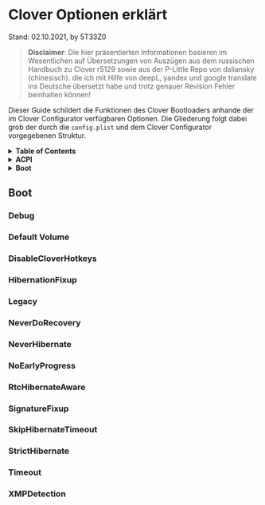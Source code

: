 # Clover Optionen erklärt

Stand: 02.10.2021, by 5T33Z0
>
>**Disclaimer**: Die hier präsentierten Informationen basieren im Wesentlichen auf Übersetzungen von Auszügen aus dem russischen Handbuch zu Clover r5129 sowie aus der P-Little Repo von daliansky (chinesisch). die ich mit Hilfe von deepL, yandex und google translate ins Deutsche übersetzt habe und trotz genauer Revision Fehler beinhalten können!

Dieser Guide schildert die Funktionen des Clover Bootloaders anhande der im Clover Configurator verfügbaren Optionen. Die Gliederung folgt dabei grob der durch die `config.plist` und dem Clover Configurator vorgegebenen Struktur.

<details>
<summary><strong>Table of Contents</strong></summary>

[TOC]

</details>
<details>
<summary><strong>ACPI</strong></summary>

## I. ACPI
Die folgenden Erläturungen beziehen sich auf den Abschnitt ACPI des Clover Configurtaors: 

![](/Users/kl45u5/Desktop/Docs/Guides/Clover_Configurator_Settings_Explained.assets/ACPI_FULL.png)

Dieser Abschnitt spielt eine zentrale Roller bei der Konfigurtaion von Clover und somit eines Hackintoshes. Daher wird hier auf jede einzelne Option dieses Abschbitts eingegangen.

![](/Users/kl45u5/Desktop/Docs/Guides/Clover_Configurator_Settings_Explained.assets/Bildschirmfoto.png)

### Patch APIC

Einige Computer können nur mit `cpus=1` oder mit einem gepatchten Kernel (Lapic NMI Patch) gebootet werden, die ihre `MADT`-Tabelle falsch ist und NMI-Partitionen fehlen. Mit `Patch APIC` werden solche Tabellen automatisch korrigiert. Bei einem funktuonierenden System Computer wird nichts Schlimmes passieren, wenn dieser Fix aktiviert ist.

### Smart UPS

Dieser Patch ändert das Leistungsprofil in der `FADT`-Tabelle auf `3`. Die Logik ist wie folgt:

`PM=1` - Desktop, Netzstrom </br>
`PM=2` - Notebook, Netz- oder Batteriestrom </br>
`PM=3` - Server mit USV (wird von macOS unterstützt)

Clover wählt zwischen `1` und `2` auf der Grundlage einer Analyse des Mobilitätsbits, aber es gibt auch einen Parameter Mobile im SMBIOS-Abschnitt. Sie können zum Beispiel sagen, dass wir einen MacMini haben und dass er mobil ist. Ein Wert von `3` wird ersetzt, wenn `smartUPS=Yes`.

### Halt Enabler

Dieser Fix behebt das Shutdown/Sleep-Problem während eines UEFI-Boots. Der Fix wird nur einmal injiziert, vor dem Aufruf von `boot.efi`, sodass eine 100%ige Effizienz nicht garantiert werden kann. Dennoch ist er ziemlich sicher, zumindest auf Intel-Systemen.

### AutoMerge

Kombiniert alle `DSDT'- und `SSDT`-Änderungen aus `ACPI/patched` mit bestehenden ACPI-Dateien.
Wenn es auf `true` gesetzt ist, ändert es die Art und Weise, wie mit Dateien in `ACPI/patched` verfahren wird: Anstatt diese Dateien ans Ende der `DSDT` einzufügen, werden die Tabellen stattdessen ersetzt, wenn die Signatur, der Index und die OemTableId mit existierenden OEM-Tabellen übereinstimmen.

Das bedeutet, dass man damit nicht nur die original DSDT durch eine gepatchte ersetzen kann, somdern auch andere SSDTs die beim dumpen der ACPI Tabellen erhalten hat. Wenn in `ACPI/origin` zum Beispiel `SSDT-6-SaSsdt.aml` enthält, könnte man diese fixen und in ACPI/patched ablegen als `SSDT-6.aml`, die dann bei Booten die Originaltabelle ersezen würde.

Da einige OEM ACPI Sets keinen eindeutigen Text im OEM table-id Feld verwenden, benutzt Clover sowohl die OEM table-id als auch die Nummer, die Teil des Dateinamens ist, um das Original in XDST zu finden. Wenn Sie sich an die in ACPI/origin angegebenen Namen halten, sollte alles in Ordnung sein. Hinzugefügt von Rehabman in r4265 bis 4346.

### FixHeaders

`FixHeaders` überprüft die Header aller ACPI-Tabellen und entfernt chinesische Zeichen aus den Tebellen-Header, da macOS diese nicht verarbeiten kann, was zu Kernel Panics führe. Dieses Problem wurde in macOS Mojave behoben, aber in High Sierra wird der Fix benötigt. 

Egal, ob ein Problem mit Tabellen-Headern vorhanden ist oder nicht, es ist okay, diese Korrektur zu aktivieren. Sie wird allen Benutzern empfohlen, auch wenn Sie Ihre DSDT nicht reparieren müssen. Alte Einstellungen innerhalb der DSDT-Fixes bleiben aus Gründen der Abwärtskompatibilität erhalten, aber ich empfehle, sie aus diesen Abschnitten auszuschließen.

### FixMCFG

Wenn aktiviert, wird die Tabelle nicht verworfen, sondern korrigiert. Der Autor des Patches ist vit9696.

### Disable ASPM

Dies betrifft die Einstellungen des ACPI-Systems selbst, z.B. die Tatsache, dass Apples ASPM-Management nicht wie erwartet funktioniert. Insbesondere bei Verwendung von nicht unterstützten Chipsätzen. In welchen Fällen es notwendig ist, dies zu aktivieren, und was es bewirkt, weiß ich nicht mehr. 

> Anmerkung von 5T33Z0: Ich zitiere hier immer noch aus dem Clover Handbuch – dies sind nicht meine Worte! ;)

### Reset Address / Reset Value

Beide Parameter dienen zum Fixen des Neustarts. Diese Werte sollten in der `FADT` Tabelle stehen, aber aus irgendeinem Grund sind sie nicht immer vorhanden, außerdem ist die Tabelle selbst manchmal kürzer als nötig, so viel kürzer, dass diese Werte verworfen werden. 

Der Standardwert ist bereits in `FACP` vorhanden, aber wenn dort nichts steht, wird das Paar `0x64/0xFE` verwendet, was Neustart über PS2 Controller bedeutet. Die Praxis hat gezeigt, dass dies nicht immer bei allen funktioniert. Ein weiteres mögliches Wertepaar ist `0x0CF9/0x06`, was einen Neustart über den PCI-Bus bedeutet. Dieses Paar wird auch auf nativen Macs verwendet, funktioniert aber nicht immer auf Hackintoshes. Der Unterschied ist klar, auf Hackintoshes gibt es auch einen PS2-Controller, der den Neustart stören kann, wenn er nicht zurückgesetzt wird. Eine andere Möglichkeit ist `0x92/0x01`, ich weiß nicht, ob das jemandem hilft.

## DSDT

![](/Users/kl45u5/Desktop/Docs/Guides/Clover_Configurator_Settings_Explained.assets/Bildschirmfoto 2021-05-16 um 08.16.49.png)

### Debug
Aktiviert das Debugging Log, das unter `EFI/CLOVER/misc/debug.log` gespeichert wird. Aktivieren dieser Funktion verlangsamt den Bootvorgang erheblich, hilft aber bei der Lösung von Problemen.

### RTC8Allowed
siehe "Fixes [2]" Abschnitt → "FixRTC".

### ReuseFFFF
In einigen Fällen wird der Versuch, die GPU zu patchen, durch das Vorhandensein von:

```Swift 
Gerät (PEGP) Typ des Geräts
	{
	Name (_ADR, 0xFFFFFF)
	Name (_SUN, One)
	}
```
Man kann die Adresse auf `0` ändern, aber das funktioniert nicht immer. 

**HINWEIS**: Dieser Fix ist veraltet und wurde in r5116 aus Clover entfernt!

### SlpSmiAtWake

Fügt `SLP_SMI_EN=0` bei jedem Aufwachen hinzu. Dies kann helfen, Probleme mit dem Sleep und Shutdown beim UEFI-Boot zu lösen. **HINWEIS**: Dieser Fix ist veraltet und wurde seit r5134 aus Clover entfernt!

### SuspendOverride

Der Shutdown-Patch funktioniert nur im Energiestatus `5` (Shutdown). Wir können diesen Patch jedoch auf die Zustände `3` und `4` ausweiten, indem wir `SuspendOverride` aktivieren.

Dies hilft beim Einschlafen während eines UEFI-Boots. Symptome: Der Bildschirm schaltet sich aus, aber die Beleuchtung und die Lüfter laufen weiter. Fortgeschrittene Hacker können das Problem durch eine Umbenennung der Binärdatei beheben (hier nicht beschrieben).

### DSDT-Name: 
Hier muss der Namen der **gepatchten** `DSDT` angeben werden, falls sie anders als `DSDT.aml` heißt, sodass Clover sie anwendet.

## DSDT Patches

<Details>
<summary><strong> Exkursion: Geräte Umbenennen (Basics)</strong></summary>

### I. Über Binary Renames

- Die folgenden Geräteumbenennungen sind standardisiert, um mit den in echten Macs verwendeten Gerätenamen übereinzustimmen und die Erstellung von Teilpatches zu erleichtern.
- Die Umbenennung von Geräten und Methoden (einschließlich `_DSM`) wird global auf die `DSDT` eines Systems angewendet.

Nachfolgend finden sich Beispiele für häufig umbenannte Geräte:

| Originalgerät | Umbenannt für macOS | Beschreibung|
|:---------------:| :----------------:| -----------|
| EC | EC0 | Eingebetteter Controller
| EHC1 | EH01 | USB-Controller
| EHC2 | EH02 | USB-Controller
| LPC | LPCB | LPC Bus. Verbindet Geräte mit niedriger Bandbreite mit der CPU
| SAT1 | SATA | SATA-Laufwerk
| XHCI | XHC | USB-Steuerung
| Tastatur|PS2K| Tastatur
| Systembus|SBUS| Systemverwaltungsbus
| Abdeckung|LID0 | Nur für Laptops relevant. Steuert, was beim Öffnen/Schließen des Deckels passiert.
| PowerButton|PWRB| Zum Hinzufügen von Power Button Device
| Ruhetaste| SLPB | Zum Hinzufügen eines Ruhetastengeräts

### II. Binäre Umbenennungen im Detail 

**Voraussetzungen**: Um diese Umbenennungen korrekt durchführen zu können, benötigen man einen Dump der `DSDT` des Systems! 

Namen wie `_DSM` mit einem vorangestellten Unterstrich definieren eine Methode. Diese werden normalerweise umbenannt, indem man das `_` durch ein `X` ersetzt (z.B. `XDSM`), was im Grunde die Methode deaktiviert, sodass stattdessen eine andere oder benutzerdefinierte Methode angewendet werden kann.

| # | Umbenennen | Beschreibung |
|:-:| :----: | ----------- |
|01|_DSM nach XDSM|Deaktiviert Methode `_DSM`|
|02|LPC zu LPCB|In `DSDT`, suchen Sie nach `0x001F0000`. </br> 1: Wenn der Gerätename bereits `LPCB` ist, ist es nicht notwendig, den Namen zu ändern.</br> 2: Wenn es mehrere Treffer für `0x001F0000` gibt, bestimmen Sie sorgfältig, ob diese Namensänderung notwendig ist oder nicht </br>3:Wenn ACPI eine `ECDT.aml` enthält, überprüfen Sie "Über die ECDT`Korrekturmethode".|
|03|EC zu EC0| Ändert den Namen des Embedded Controllers. Überprüfen Sie in DSDT das Gerät, das zu `PNP0C09` gehört.</br>1:Wenn der Gerätename bereits `EC0` ist, ist keine Umbenennung erforderlich </br>2:Wenn es mehrere Übereinstimmungen für `0PNP0C09` gibt, bestätigen Sie den echten `EC`-Namen </br>3:Wenn das ACPI-Paket `ECDT.aml` enthält, lesen Sie "Über ECDT und wie man es korrigiert"|.|.
|04|H_EC zu EC0|Gleich wie EC|
|05|ECDV zu EC0(dell)|Gleich wie EC|
|06|EHC1 zu EH01| Benennt USB-Controller um. Bei Rechnern mit USB2.0, fragen Sie den Gerätenamen `0x001D0000` ab.
|07|EHC2 zu EH02| Für einen 2. USB-Controller
|08|XHCI zu XHC| Ändert den Namen des modernen USB-Controllers. Prüfen Sie den Gerätenamen, der zu `0x00140000` gehört. Wenn der Gerätename bereits `XHC` ist, ist keine binäre Umbenennung notwendig.
|09| XHC1 zu XHC| wie XHCI
|10|KBD zu PS2K|Umbenennen für Tastatur. Überprüfen Sie den Gerätenamen von `PNP0303`, `PNP030B`, `PNP0320`. Wenn der Tastaturname in `DSDT` nicht ermittelt werden kann, prüfen Sie den "BIOS-Namen" der Tastatur im Windows-Geräte-Manager. Wenn die Tastatur bereits `PS2K` heißt, ist keine Umbenennung erforderlich.
|11|KBC0 nach PS2K|gleich|
|12|KBD0 in PS2K|gleich|
|13|SMBU zu SBUS|Benennt den System Management Bus um. Die meisten ThinkPads benötigen dies. </br>Vor der 6. Generation suchen Sie den Gerätenamen, der zu "0x001F0003" gehört </br>6. Generation und spätere Geräte: suchen Sie "0x001F0004", das zum Gerätenamen gehört </br>Wenn der Gerätename `SBUS` bereits vorhanden ist, ist eine Umbenennung nicht erforderlich|
|14|LID zu LID0| Suche den zu `PNP0C0D` gehörenden Gerätenamen und benenne ihn in `LID0` um
|15|PBTN zu PWRB(dell)| Suche nach dem Gerät, das zu `PNP0C0**C**` gehört und benenne es um in `PWRB`
|16|SBTN zu SLPB(dell)| Ruhetaste umbenennen. Suchen Sie das Gerät, das zu `PNP0C0**E**` gehört. Wenn der Name bereits `SLPB` lautet, ist eine Umbenennung nicht erforderlich.

Um einen beliebigen Text in eine Hexadezimalzahl umzuwandeln, können Sie den Hex-Konverter im Clover Configurator verwenden
</details>

In diesem Abschnitt können Sie Umbenennungsregeln (binäre Umbenennungen) hinzufügen, um Text innerhalb der `DSDT` Ihres Systems dynamisch als Binärcode, dargestellt durch Hex-Werte, zu ersetzen. Mit anderen Worten, Sie ersetzen Text, Ziffern und Symbole durch anderen Text, entweder um Konflikte mit macOS zu vermeiden oder um bestimmte Geräte innerhalb von macOS zum Laufen zu bringen, indem Sie sie in etwas umbenennen, das macOS kennt. 

![](/Users/kl45u5/Desktop/Docs/Guides/Clover_Configurator_Settings_Explained.assets/Bildschirmfoto 2021-05-16 um 07.27.17.png)

Wenn Sie sich die erste Umbenennungsregel "EHC1 in EH01 ändern" ansehen, besteht sie aus einem "Find"-Wert von "45484331" und einem "Replace"-Wert von "45483031", was wörtlich übersetzt "EHC1" und "EH01" bedeutet.

### Geräte umbenennen

RenameDevices" dient als eine verfeinerte Methode für Umbenennungsregeln, die weniger brutal ist als eine einfache binäre Umbenennung, die *jedes* Vorkommen eines Wortes/Wertes in der *gesamten* DSDT ersetzt, was problematisch sein kann. Die hier erstellten Regeln gelten nur für den ACPI-Pfad, der im Feld "Gerät suchen" angegeben ist, so dass diese Patches eine viel sauberere, weniger invasive und effizientere Methode sind, um Geräte zu patchen, die in der "DSDT" definiert sind. 

Um diesen Abschnitt richtig zu nutzen, müssen Sie einen Dump der unmodifizierten `DSDT` erstellen und sie mit maciASL untersuchen. In diesem Fall suchen wir nach `ECH1`:

![](/Users/kl45u5/Desktop/Docs/Guides/Clover_Configurator_Settings_Explained.assets/Rename Devices.jpg)

Wie Sie sehen können, existiert das Gerät und ist in `\SB_PCI0_EHC1` der `DSDT` untergebracht. Als nächstes weisen wir Clover Configurtor an, den aktuellen Gerätenamen durch `EH01` zu ersetzen, indem wir ihn in das Feld `Rename Device` eintragen. Nachdem der Patch während des Bootens angewendet wurde, sind der Gerätename und seine Abhängigkeiten geändert worden:

![](/Users/kl45u5/Desktop/Docs/Guides/Clover_Configurator_Settings_Explained.assets/DSDT_patched.png)

### TgtBridge Erläutert

TgtBridge" ist ein Feld bzw. eine Funktion innerhalb des Abschnitts "ACPI > DSDT > Patches" der Clover "config.plist". Es dient dazu, den Anwendungsbereich von binären DSDT-Patches so einzuschränken, dass sie nur innerhalb eines vordefinierten Abschnitts/Bereichs der `DSDT` funktionieren.

Zum Beispiel: Umbenennung der Methode `_STA` in `_XSTA` im Gerät `GPI0`:

![](/Users/kl45u5/Desktop/Docs/Guides/Clover_Configurator_Settings_Explained.assets/TGTBridgeExample.png)

Wie im Beispiel gezeigt, wird der Name der ursprünglichen Methode `_STA` (rosa) in Hex umgewandelt (`5F535441`), damit Clover ihn in der `DSDT` finden kann. Wenn dieser Wert gefunden wird, wird er durch `58535441` (blau) ersetzt, was das hexadezimale Äquivalent des Begriffs `XSTA` (blau) ist. Wenn er so eingestellt ist, würde dieser Patch *jedes* Auftauchen des Begriffs `_STA` in der gesamten `DSDT` in `XSTA` ändern, was wahrscheinlich das System zerstören würde. Um dies zu vermeiden, können Sie `TgtBridge` verwenden, um die Übereinstimmungen dieses Patches auf einen bestimmten Namen/Gerät/Methode/Bereich einzuschränken, in diesem Fall auf das Gerät `GPI0` (Cyan). Im Grunde sagst du Clover: "Schau in `GPI0`und wenn die Methode `_STA` vorhanden ist, benenne sie in `XSTA` um, aber lass den Rest des `DSDT` in Ruhe!"

Welche Werte in `TgtBridge` verwendet werden sollen, ist Ihnen überlassen, wenn Sie wissen, was zu tun ist. Wenn die Längen der Zeichenketten nicht übereinstimmen, wird Clover die Längenänderung korrekt berücksichtigen, mit einer Ausnahme: Stellen Sie sicher, dass dies nicht innerhalb einer "If"- oder "Else"-Anweisung geschieht. Wenn Sie eine solche Änderung benötigen, ersetzen Sie den gesamten Operator. 

Zur Klarstellung: Das Kommentarfeld dient nicht nur als Erinnerung daran, worum es bei dem Patch geht, sondern wird auch im Clover-Bootmenü verwendet, um diese Patches zu aktivieren/deaktivieren. Der Anfangswert für `ON` oder `OFF` wird durch die `Disabled` Zeilen in der `config.plist` bestimmt. Der Standardwert ist `Disabled=false`. Wenn Sie die Patches eines anderen Herstellers verwenden, ist es besser, sie auf `Disabled=true` zu setzen und sie dann nacheinander über das Boot-Menü zu aktivieren.

**HINWEIS**: TgtBridge Bug (behoben seit Clover r5123.1) 

Vor Revision 5123.1 hatte Clover's `TgtBridge` einen Fehler, bei dem es nicht nur von `TgtBridge` angegebene Übereinstimmungen umbenannte, sondern auch Übereinstimmungen in OEM's SSDTs ersetzte, was dazu führte, dass viele Geräte aktiviert wurden, die nicht hätten gestartet werden dürfen. TgtBridge wurde seit Clover r5123.1 behoben, so dass keine weiteren Workarounds erforderlich sind.

## Fixes [1]

![](/Users/kl45u5/Desktop/Docs/Guides/Clover_Configurator_Settings_Explained.assets/Bildschirmfoto 2021-05-16 um 07.28.34.png)

### AddDTGP

Zusätzlich zu den `DeviceProperties` gibt es auch eine gerätespezifische Methode (`_DSM`) in der `DSDT`, die `DTGP` genannt wird, um benutzerdefinierte Parameter in einige Geräte zu injizieren. 

`_DSM` ist eine bekannte Methode, die in macOS seit Version 10.5 enthalten ist. Sie enthält ein Array mit einer Gerätebeschreibung und einen Aufruf der universellen DTGP-Methode, die für alle Geräte gleich ist. Ohne die DTGP-Methode würden modifizierte `DSDTs` nicht gut funktionieren. Diese Korrektur fügt lediglich diese Methode hinzu, so dass sie dann auf andere Korrekturen angewendet werden kann. Sie funktioniert nicht alleine.

### FixDarwin

Imitiert Windows XP unter Darwin OS. Viele Schlaf- und Helligkeitsprobleme rühren von einer falschen Identifizierung des Systems her.

### FixShutdown

Die Methode `_PTS` wird um eine Bedingung erweitert: wenn argument = 5 (shutdown), dann ist keine weitere Aktion erforderlich. Seltsam, warum? Nichtsdestotrotz gibt es eine wiederholte Bestätigung der Wirksamkeit dieses Patches für ASUS-Boards, vielleicht auch für andere. Einige `DSDT` haben bereits eine solche Prüfung, in diesem Fall sollte ein solcher Fix deaktiviert werden. Wenn `SuspendOverride` = `true` in der Konfiguration gesetzt ist, dann wird dieser Fix um die Argumente 3 und 4 erweitert. Das heißt, es wird in den Ruhezustand versetzt (Suspend). Andererseits, wenn `HaltEnabler` = `true`, dann wird dieser Patch wahrscheinlich nicht mehr benötigt.

### AddMCHC

Ein solches Gerät der Klasse `0x060000` ist in der Regel nicht in der DSDT enthalten, aber für einige Chipsätze ist dieses Gerät brauchbar, und deshalb muss es vorgeschrieben werden, um das Power-Management des PCI-Busses richtig zu verdrahten. Die Frage nach der Notwendigkeit eines Patches wird experimentell gelöst. Eine andere Erfahrung war, dass dieses Gerät auf einem Mother mit einem Z77-Chipsatz benötigt wurde, da sonst der Kernel in der Anfangsphase des Starts in Panik geriet. Umgekehrt, auf dem G41M (ICH7) Chipsatz, verursacht dieser Fix Panik. Leider ist keine allgemeine Regel in Sicht.

### FixHPET

Wie bereits erwähnt, ist dies der wichtigste benötigte Fix. Daher sieht die minimal erforderliche `DSDT`-Patch-Maske wie `0x0010` aus.

### FakeLPC

Ersetzt die DeviceID des LPC-Controllers, so dass das AppleLPC-Kext mit ihm verbunden ist. Dies ist notwendig, wenn der Chipsatz nicht für macOS bereitgestellt wird (z.B. ICH9). Allerdings ist die Liste der nativen Intel- und nForce-Chipsätze so umfangreich, dass die Notwendigkeit eines solchen Patches sehr selten ist. Es prüft im System, ob das AppleLPC-Kext geladen ist, wenn nicht, wird der Patch benötigt.

### FixIPIC

Entfernt den Interrupt vom `IPIC` Gerät. Dieser Fix wirkt sich auf die Funktion des Power-Buttons aus (ein Popup-Fenster mit den Optionen Reset, Sleep, Shutdown).

### FixSBus

Fügt den SMBusController zum Gerätebaum hinzu, wodurch die Warnung über sein Fehlen aus dem Systemprotokoll entfernt wird. Außerdem wird das korrekte Layout für die Bus-Energieverwaltung erstellt, was sich auch auf den Ruhezustand auswirkt.

### FixDisplay

Erzeugt eine Reihe von Grafikkarten-Patches. Injiziert Eigenschaften und die Geräte selbst, wenn sie nicht vorhanden sind. Injiziert FakeID, wenn bestellt. Fügt benutzerdefinierte Eigenschaften hinzu. Die gleiche Korrektur fügt ein HDAU-Gerät für die Audioausgabe über HDMI hinzu. Wenn der FakeID-Parameter angegeben wird, dann wird er durch die _DSM-Methode injiziert. Patches für alle Grafikkarten, nur für Nicht-Intel. Für eingebaute Intel wird ein anderes Bit verwendet.

### FixDisplay

Erzeugt eine Reihe von Patches für die Video-Non-Intel-Grafikkarten. Injiziert Eigenschaften und die Geräte selbst, wenn sie nicht vorhanden sind. Injiziert die FakeID, wenn bestellt. Fügt benutzerdefinierte Eigenschaften hinzu. Die gleiche Korrektur fügt auch ein HDAU-Gerät für die Audioausgabe über HDMI hinzu. Wenn der FakeID-Parameter gesetzt ist, wird er über die _DSM-Methode injiziert. Intel On-Board-Grafiken erfordern weitere Korrekturen.

### FixIDE

Im System 10.6.1 kam es zu einer Panik in der AppleIntelPIIXATA.kext. Es gibt zwei Lösungen für das Problem: die korrigierte kext verwenden oder das Gerät in der DSDT reparieren. Und für modernere Systeme? Verwenden Sie es, wenn es einen solchen Controller gibt (was sehr unwahrscheinlich ist, da IDE nicht mehr verwendet wird).

### FixSATA

Behebt einige Probleme mit SATA und beseitigt die Gelbfärbung der Festplattensymbole im System durch Nachahmung unter ICH6. Eigentlich eine umstrittene Methode, aber ohne diesen Fix werden meine DVDs nicht abgespielt, und für eine DVD sollte das Laufwerk nicht entfernbar sein. Die. einfach das Symbol zu ersetzen ist keine Option! Es gibt eine Alternative, die durch Hinzufügen eines Fixes mit der AppleAHCIport.kext gelöst wird. Siehe das Kapitel über das Patchen von Kexts. Und dementsprechend kann dieses Bit weggelassen werden! Eines der wenigen Bits, die ich empfehle, nicht zu verwenden.

### FixFirewire

Fügt dem Firewire-Controller die Eigenschaft "fwhub" hinzu, falls vorhanden. Wenn nicht, wird nichts passieren. Sie können darauf wetten, wenn Sie nicht wissen, ob Sie es brauchen oder nicht.

### FixAirport

Ähnlich wie bei LAN wird das Gerät selbst erstellt, wenn es nicht bereits in `DSDT` registriert ist. Bei einigen bekannten Modellen wird die `DeviceID` durch eine unterstützte ersetzt. Und der Flughafen schaltet sich ohne weitere Patches ein.

### FixLAN
Die Injektion der Eigenschaft "built-in" für die Netzwerkkarte ist für den korrekten Betrieb notwendig. Auch ein Kartenmodell wird injiziert - für die Kosmetik.FixSBUS

Fügt den SMBus-Controller in den Gerätebaum ein, wodurch die Warnung über sein Fehlen aus dem Systemprotokoll entfernt wird. Außerdem wird die korrekte Bus-Power-Management-Route erstellt. Wirkt sich auch auf den Ruhezustand aus.

### FixHDA

Korrektur der Beschreibung der Soundkarte in der DSDT, damit der native AppleHDA-Treiber funktioniert. Umbenennung AZAL -> HDEF wird durchgeführt, Layout-Id und PinConfiguration werden injiziert.

### FixUSB

Versucht, zahlreiche USB-Probleme zu lösen. Für den `XHCI`-Controller ist bei Verwendung des nativen oder gepatchten `IOUSBFamily.kext` ein solcher `DSDT`-Patch unerlässlich. Der Apple-Treiber verwendet speziell ACPI, und das DSDT muss korrekt geschrieben werden. Dies stellt sicher, dass es keine Konflikte mit Zeichenketten in der `DSDT` gibt.

## Fixes [2]

![](/Users/kl45u5/Desktop/Docs/Guides/Clover_Configurator_Settings_Explained.assets/Bildschirmfoto 2021-05-16 um 08.04.15.png)

### FixDarwin7

Dasselbe wie `FixDarwin`, aber für Windows 7. Alte `DSDTs` haben möglicherweise keine Prüfung für ein solches System. Jetzt haben Sie die Möglichkeit dazu.

### FixRTC und Rtc8Allowed

Entfernt den Interrupt vom Gerät `_RTC`. Es ist ein erforderlicher Fix und es ist sehr seltsam, dass jemand ihn nicht aktiviert hat. Wenn es im Original keinen Interrupt gibt, dann wird dieser Patch keinen Schaden anrichten. Es kam jedoch die Frage auf, ob die Länge der Region geändert werden muss. Um zu vermeiden, dass `CMOS` gelöscht wird, muss man die Länge auf `2` setzen, aber gleichzeitig erscheint ein Satz wie `"...only single bank..."` im Kernel Log.

Ich weiß nicht, was mit dieser Meldung los ist, aber sie kann ausgeschlossen werden, wenn die Länge auf 8 Bytes gesetzt wird, indem man den Fix `Rtc8Allowed` verwendet:

```Swift 
<key>ACPI</key>
<dict>
	<key>DSDT</key>
	<dict>
	<key>Rtc8Allowed</key>
	<false>
</dict>
```

* `true` - die Länge der Region bleibt bei 8 Bytes, falls es eine gab,
* `false` - wird um 2 Bytes korrigiert, was zuverlässiger verhindert, dass das CMOS zurückgesetzt wird.

Wie von vit9696 recherchiert, sollte die Länge der Region immer noch 8 sein, weil man sie braucht, um den Hibernation-Schlüssel zu speichern. Der Fix selbst ist also nützlich. Da auf Desktops der Ruhezustand nicht benötigt wird, kann man über ein Zurücksetzen des CMOS nachdenken.

### FixTMR

Entfernt den Interrupt des _TMR-Timers auf die gleiche Weise. Es ist veraltet und wird von Mac nicht verwendet.

### AddIMEI

Erforderlicher Patch für Sandy Bridge CPUs und höher, der das Gerät `IMEI` zum Gerätebaum hinzufügt, falls es noch nicht vorhanden ist.

### AddHDMI

Fügt ein `HDAU`-Gerät zu `DSDT` hinzu, das dem HDMI-Ausgang einer ATI- oder Nvidia-Grafikkarte entspricht. Es ist klar, dass, da die Karte separat vom Motherboard gekauft wurde, es einfach kein solches Gerät im nativen DSDT gibt. Zusätzlich wird die Eigenschaft "hda-gfx = onboard-1" oder "onboard-2" in das Gerät injiziert, je nach dem:

* `1` wenn UseIntelHDMI = false
* `2` wenn es einen Intel-Port gibt, der Port 1 belegt.

### FixRegions

`FixRegions` ist ein sehr spezieller Patch. Während andere Patches in diesem Abschnitt dazu gedacht sind, `BIOS.aml` zu reparieren, um eine gute benutzerdefinierte `DSDT` von Grund auf zu erstellen, ist dieser Fix dazu gedacht, eine *existierende* custom `DSDT.aml` zu optimieren.

**Hintergrund**: Die `DSDT` verfügt über Bereiche, die eigenen Adressen haben, wie z.B.:
`OperationRegion` (GNVS, SystemMemory, 0xDE6A5E18, 0x01CD). Diese Adressen werden teilweise *dynamisch* vom BIOS erstellt und könen von Boot zu Boot variieren. Die einfachste Beobachtung ist das Fehlen von Sleep. Nachdem eine Region fixiert wurde, erscheint sleep, aber nur bis zum nächsten Offset. Dieser Fix fixiert alle Regionen in der benutzerdefinierten `DSDT` auf die Werte in der BIOS-DSDT. Der fix reicht aus, falls man eine gut gepatchte Custom `DSDT` mit allen benötigten Fixes hat. 

**HINWEIS**: Es gibt noch einen weiteren Patch dafür, diesesr bezoieht sich jedoch nicht auf die `DSDT`, sondern auf alle ACPI-Tabellen im Allgemeinen, sodass es unpassend wäre, ihn in im ACPI-Abschnitt zu platzieren.

### FixMutex

Dieser Patch findet alle Mutex-Objekte und ersetzt `SyncLevel` durch `0`. Wir verwenden diesen Patch, das macOS kein Mutex-Debugging unterstützt und bei jeder Anfrage mit Mutex, die einen SyncLevel ≠ Null hat, abbrechen wird. Mutex-Objekte mit einem SyncLevel ≠ Null sind eine der häufigsten Ursachen für das Versagen der ACPI-Batteriemethode. Hinzugefügt von Rehabman in den Revisionen r4265 bis r4346.

**HINWEIS**: Dies ist ein sehr umstrittener Patch. Er sollte nur verwendet werden, wenn man genau weiß, was man tut!

### FixIntelGfx

Fix für integrierte Intel-Grafikkarten. Kann nicht Nvidia GPUs verwendet werden.

### FixWAK

Fügt `Return` zur Methode `_WAK` hinzu. Sie muss vorhanden sein, aber aus irgendeinem Grund enthalten die DSDTs sie oft nicht. Offenbar haben sich die Autoren an andere Normen gehalten. In jedem Fall ist dieser Fix absolut sicher.

### FixADP1

Korrigiert das "ADP1"-Gerät (Stromversorgung), das notwendig ist, damit Laptops korrekt schlafen können - egal ob eingesteckt oder nicht.

### DeleteUnused

Entfernt unbenutzte Floppy-, CRT- und DVI-Geräte - eine absolute Voraussetzung für den Betrieb von IntelX3100 auf Dell-Laptops. Ansonsten schwarzer Bildschirm, getestet von Hunderten von Nutzern.

### AddPNLF

Fügt ein `PNLF` (Backlight)-Gerät ein, das notwendig ist, um die Helligkeit des Bildschirms richtig zu steuern. Seltsamerweise hilft es auch Problem mit dem Ruhezustand zu lösen – auch bei Desktop PCs.

### PNLF_UID

Es gibt mehrere Helligkeitskurven im System, die unterschiedliche UIDs verwenden. Es kommt auf das Panel an - nicht auf den Prozessor, ob und wie die Kurven funktionieren.

Generell wäre es besser, ein "PNLF"-Kalibrierungssystem zu bauen, aber das ist Kunstflug. Im Moment schlagen wir nur vor, mit verschiedenen Werten zu experimentieren, um zu sehen, ob es besser wird. Hinzugefügt in Revision r5103.

### FixS3D

Dieser Patch behebt ebenfalls Probleme mit dem Schlaf.

### FixACST

Einige DSDTs können ein Gerät, eine Methode oder eine Variable mit dem Namen `ACST` beinhalten. Allerdings wird dieser Name wird auch von macOS 10.8+ zur Steuerung von C-States verwendet! 

Infolgedessen kann ein Konflikt mit sehr unklarem Verhalten auftreten. Dieser Fix benennt alle Vorkommen von `ACST` in `OCST` um, was sicher ist. Vor Verwendung dieses Fixes sollte zunächst in der `DSDT` geprüft werden, ob sich `ACST`in irgendeiner Weise auf Device `AC` und Method `_PSR` (=PowerSource) bezieht. Falls ja, diesen Patch nicht verwenden!

## DisableAML

![](/Users/kl45u5/Desktop/Docs/Guides/Clover_Configurator_Settings_Explained.assets/Bildschirmfoto 2021-05-16 um 08.31.09.png)

**Hinweis**: Keine Info im Handbuch vorhanden. Ich vermute, dass man SSDTs aus dem Ordner `ACPI/patched` hinzufügen kann, die beim Laden weggelassen werden sollten.

## Sorted Order

Erzeugt ein Array, um SSDTs im Ordner `ACPI/patched` in der in dieser Liste angegebenen Reihenfolge zu laden, sobald Sie ein SSDT zu dieser Liste hinzufügen. Nur SSDTs, die in diesem Array vorhanden sind, werden geladen, und zwar in der angegebenen Reihenfolge.

Im Allgemeinen ist ein Problem mit Tabellen ihr Name. Während es für OEM-Tabkes nicht ungewöhnlich ist, das nationale Alphabet oder einfach keinen Namen zu verwenden, ist dies für Apple inakzeptabel. Der Name muss aus 4 Zeichen des römischen Alphabets bestehen. Verwenden Sie "FixHeaders", um dieses Problem zu beheben.

## Drop Tables

![Bildschirmfoto 2021-05-16 um 08.28.35](/Users/kl45u5/Desktop/Docs/Guides/Clover_Configurator_Settings_Explained.assets/Bildschirmfoto 2021-05-16 um 08.28.35.png)

In diesem Array können Tabellen aufgelistet, die beim Systemstart verworfen werden sollen. Dazu gehören verschiedene Tabellensignaturen, wie `DMAR`, die oft verworfen wird, weil macOS die `VT-d` Technologie nicht mag. Andere zu verwerfende Tabellen wären `MATS` (behebt Probleme mit High Sierra) oder `MCFG`, weil die Angabe eines MacBookPro- oder MacMini-Modells zu starken Bremsen führt. Eine bessere Methode ist bereits entwickelt worden.

## SSDT

![](/Users/kl45u5/Desktop/Docs/Guides/Clover_Configurator_Settings_Explained.assets/Bildschirmfoto 2021-05-16 um 19.14.17.png)

### Double First State

Es hat sich herausgestellt, dass es für die korrekte Funktion von Speedstep notwendig ist, den ersten Zustand der P-States-Tabelle zu duplizieren. Nach der Einführung anderer Parameter ist die Notwendigkeit dieser Korrektur zweifelhaft geworden. Diese Korrektur ist für Intel-CPUs der "Ivy Bridge"-Familie relevant.

### Drop OEM

Da wir unsere eigenen SSDT-Tabellen dynamisch laden, müssen wir unnötige Coeüberschneidungen vermeiden, Konflikten vorzubeigen. Diese Option ermöglicht ee, alle nativen Tabellen zugunsten neuer/eigener Tabellen zu verwerfen. 

Wenn Sie das Patchen von SSDT-Tabellen ganz vermeiden wollen, gibt es eine weitere Möglichkeit: Legen Sie die nativen Tabellen mit kleineren Änderungen in den Ordner `EFI/OEM/xxx/ACPI/patched/` und verwerfen Sie die nicht gepatchten Tabellen. Es wird jedoch empfohlen, die oben erwähnte selektive Drop-Methode zu verwenden.

### Use SystemIO

Wenn auf `true` gesetzt, wird dieser SSDT-Abshnitt benutzt, um in den erzeugte `_CST`-Tabellen zu wählen zwischen:

```Swift
Register (FFixedHW,
Register (SystemIO,
```
### NoOEMTableID

Wenn auf `true` gesetzt, wird die OEM-Tabellenkennung *NICHT* an das Ende des Dateinamens in ACPI-Tabellen angefügt, die durch Drücken von `F4` im Clover-Boot-Menü ausgegeben werden. Wenn auf `false` gesetzt, werden Leerzeichen am Ende von SSDT-Namen entfernt, wenn die OEM-Tabellenkennung als Suffix hinzugefügt wird. Hinzugefügt von Rehabman in den Revisionen 4265 bis 4346.

### NoDynamicExtract

Wenn dieses Flag auf `true` gesetzt ist, wird die Extraktion von dynamischen SSDTs bei Verwendung von `F4` im Bootloader-Menü deaktiviert. Dynamische SSDTs werden selten benötigt und verursachen normalerweise Verwirrung (sie werden fälschlicherweise in den `ACPI/patched`-Ordner gelegt). Hinzugefügt von Rehabman in Revision 4359.

### PLimitDict

`PLimitDict` begrenzt die maximale Geschwindigkeit des Prozessors. Wenn er auf `0` gesetzt ist, ist die Geschwindigkeit maximal, `1` liegt eine Stufe unter dem Maximum. Wenn dieser Schlüssel hier fehlt, bleibt der Prozessor bei der minimalen Frequenz stecken.

### UnderVolt Step

Optionaler Parameter, um die Temperatur des Prozessors durch Verringerung seiner Betriebsspannung zu senken. Mögliche Werte sind 0 bis 9. Je höher der Wert, desto niedriger die Spannung, was zu niedrigeren Temperaturen führt - bis sich der Computer aufhängt. An dieser Stelle kommt der narrensichere Schutz ins Spiel: Clover lässt Sie keinen Wert außerhalb des angegebenen Bereichs einstellen. Aber selbst erlaubte Werte können zu einem instabilen Betrieb führen. Die Auswirkung einer Unterdrosselung ist deutlich spürbar. Dieser Parameter ist jedoch nur für Intel-CPUs der `Penryn`-Familie anwendbar.

### Min Multiplier

Minimaler CPU-Multiplikator. Er selbst gibt 16 an und bevorzugt einen Wert von 1600, aber Sie sollten die Werte in der Tabelle für Speedstep auf 800 oder sogar 700 heruntersetzen. Experimentieren Sie damit. Wenn Ihr System beim Booten abstürzt, ist die Niederfrequenz zu niedrig!

### Max Multiplier

Wurde in Verbindung mit Min Multiplier eingeführt, scheint aber nichts zu bewirken und sollte nicht verwendet werden. Er wirkt sich jedoch auf die Anzahl der P-States aus, so dass Sie damit experimentieren können, es aber nicht ohne besonderen Bedarf tun sollten.

### C3 Latency

Dieser Wert tritt bei echten Macs auf, bei iMacs liegt er bei 200, bei MacPro bei 10. Meiner Meinung nach werden iMacs durch P-Stats geregelt, MacPros durch C-Stats. Und es hängt auch vom Chipsatz ab, ob Ihr Chipsatz adäquat auf D-State-Befehle des MacOS reagieren wird. Die sicherste und einfachste Option ist es, diesen Parameter *nicht zu setzen*, alles wird so funktionieren, wie es ist.

### Enable C2, C4, C6 und C7

Geben Sie an, welche C-States erzeugt werden sollen.

### Generate Options

Im neuen Clover ist diese Gruppe von Parametern zu einem Abschnitt zusammengefasst:

- Generate `PStates` 
- Generate `CStates`
- `ASPN`
- `APLF`</br>
- `PluginType` entweder `true` oder `false`

**HINWEIS**: Da APSN/APLF Bestandteile von `PStates` sind, sind diese *nur* aktiv, *wenn* `PStates` aktiviert (`true`) sind, während `PluginType` unabhängig von `PStates` funktioniert.

**WICHTIG**: Keine der "Generate"-Optionen wird benötigt, wenn eine benutzerdefinierte SSDT-PM mit ssdtPRGen oder SSDTTime erzeugt wurde!

#### Generate PStates/CStates

Hier legen wir fest, dass zwei zusätzliche Tabellen für C-States und für P-States generiert werden, entsprechend den von der Hack-Community entwickelten Regeln. Für C-States die Tabelle mit den Parametern C2, C4, C6, Latency, die im Abschnitt CPU erwähnt werden. Es ist auch möglich die im Abschnitt SSDT anzugeben.

#### PluginType

Für Haswell und neuere CPUs sollten Sie der Key auf `1` gesetzt werden, für älter auf `0`. Dieser Schlüssel, zusammen mit dem Schlüssel Generate → `PluginType`, ermöglicht es, eine SSDT-Tabelle zu generieren, die nur `PluginType` enthält, aber keine P-States, wenn deren Generierung deaktiviert ist. Dieser Schlüssel wird nicht benötigt; er wurde aus Gründen der Abwärtskompatibilität gespeichert.
</details>
<details>
<summary><strong>Boot</strong></summary>
</details>

## Boot
### Debug
### Default Volume
### DisableCloverHotkeys
### HibernationFixup
### Legacy
### NeverDoRecovery
### NeverHibernate
### NoEarlyProgress
### RtcHibernateAware
### SignatureFixup
### SkipHibernateTimeout
### StrictHibernate
### Timeout
### XMPDetection
